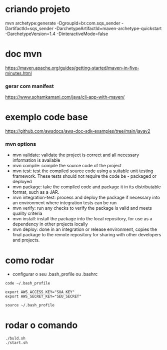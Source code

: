 # criando projeto
mvn archetype:generate -DgroupId=br.com.sqs_sender -DartifactId=sqs_sender -DarchetypeArtifactId=maven-archetype-quickstart -DarchetypeVersion=1.4 -DinteractiveMode=false


# doc mvn
https://maven.apache.org/guides/getting-started/maven-in-five-minutes.html
### gerar com manifest
https://www.sohamkamani.com/java/cli-app-with-maven/

# exemplo code base
https://github.com/awsdocs/aws-doc-sdk-examples/tree/main/javav2

### mvn options
- mvn validate: validate the project is correct and all necessary information is available
- mvn compile: compile the source code of the project
- mvn test: test the compiled source code using a suitable unit testing framework. These tests should not require the code be - packaged or deployed
- mvn package: take the compiled code and package it in its distributable format, such as a JAR.
- mvn integration-test: process and deploy the package if necessary into an environment where integration tests can be run
- mvn verify: run any checks to verify the package is valid and meets quality criteria
- mvn install: install the package into the local repository, for use as a dependency in other projects locally
- mvn deploy: done in an integration or release environment, copies the final package to the remote repository for sharing with other developers and projects.

# como rodar
- configurar o seu .bash_profile ou .bashrc
```shell
code ~/.bash_profile

export AWS_ACCESS_KEY="SUA_KEY"
export AWS_SECRET_KEY="SEU_SECRET"

source ~/.bash_profile
```

# rodar o comando
```shell
./buld.sh
./start.sh
```